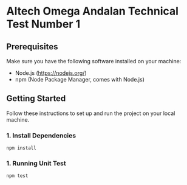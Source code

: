 # Altech Omega Andalan Technical Test Number 1

## Prerequisites

Make sure you have the following software installed on your machine:

- Node.js (https://nodejs.org/)
- npm (Node Package Manager, comes with Node.js)

## Getting Started

Follow these instructions to set up and run the project on your local machine.

### 1. Install Dependencies

`npm install`

### 1. Running Unit Test

`npm test`
